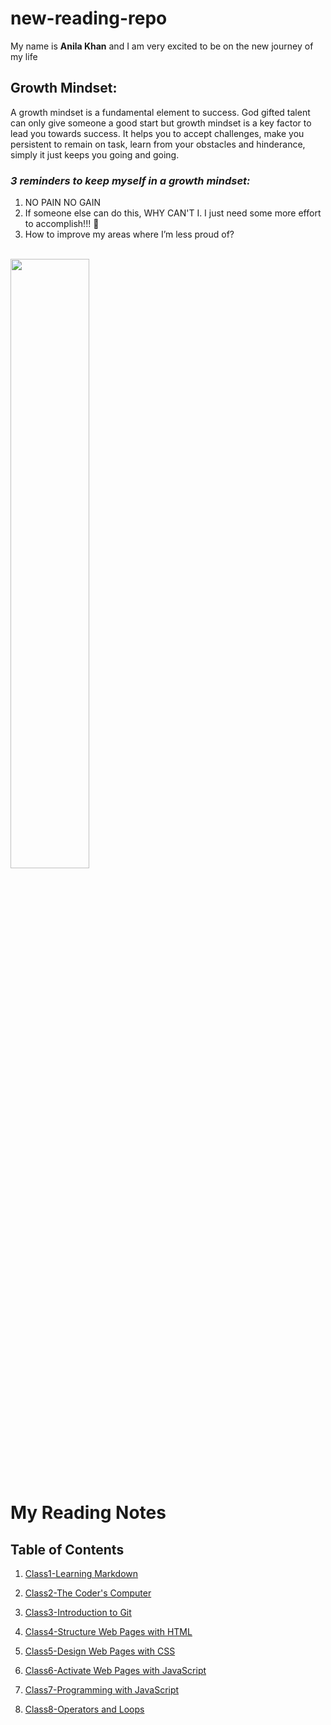 
# new-reading-repo


My name is **Anila Khan** and I am very excited to be on the new journey of my life

## **Growth Mindset:**

  A growth mindset is a fundamental element to success. God gifted talent can only give someone a good start but growth mindset is a key factor to lead you   towards success. It helps you to accept challenges, make you persistent to remain on task, learn from your obstacles and hinderance, simply it just keeps you going and going.

 ### *3 reminders to keep myself in a growth mindset:*
 1.	NO PAIN NO GAIN
 2.	If someone else can do this, WHY CAN'T I. I just need some more effort to accomplish!!! 🥇
 3.	How to improve my areas where I’m less proud of?
 <br>
<img src= "https://i2.wp.com/mrschurch.net/wp-content/uploads/2018/02/GrowthMindsetPoster.jpg" width=50% heitht=50%>

# My Reading Notes

## Table of Contents

1. [Class1-Learning Markdown](/new-reading-repo/102/Class1/)

2. [Class2-The Coder's Computer](/new-reading-repo/102/Class2/)

3. [Class3-Introduction to Git](/new-reading-repo/102/Class3/)

4. [Class4-Structure Web Pages with HTML](/new-reading-repo/102/Class4/)

5. [Class5-Design Web Pages with CSS](/new-reading-repo/102/Class5/)

6. [Class6-Activate Web Pages with JavaScript](/new-reading-repo/102/Class6/)

7. [Class7-Programming with JavaScript](/new-reading-repo/102/Class7/)

8. [Class8-Operators and Loops](/new-reading-repo/102/Class8/)
